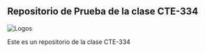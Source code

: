 Repositorio de Prueba de la clase CTE-334
-----

![Logos](https://geoportalouot.unah.edu.hn/uploaded/img/2021/08/Logos_Geoportal_web.png)

Este es un repositorio de la clase CTE-334